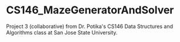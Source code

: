 # CS146_MazeGeneratorAndSolver
Project 3 (collaborative) from Dr. Potika's CS146 Data Structures and Algorithms class at San Jose State University.
